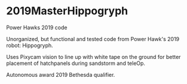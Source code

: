 # 2019MasterHippogryph
Power Hawks 2019 code

Unorganized, but functional and tested code from Power Hawk's 2019 robot: Hippogryph.

Uses Pixycam vision to line up with white tape on the ground for better placement of hatchpanels during sandstorm and teleOp.

Autonomous award 2019 Bethesda qualifier.

